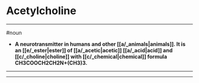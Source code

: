 # Acetylcholine
---
#noun
- **A neurotransmitter in humans and other [[a/_animals|animals]]. It is an [[e/_ester|ester]] of [[a/_acetic|acetic]] [[a/_acid|acid]] and [[c/_choline|choline]] with [[c/_chemical|chemical]] formula CH3COOCH2CH2N+(CH3)3.**
---
---
